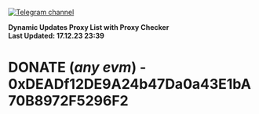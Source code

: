 [![Telegram channel](https://img.shields.io/endpoint?url=https://runkit.io/damiankrawczyk/telegram-badge/branches/master?url=https://t.me/n4z4v0d)](https://t.me/n4z4v0d) 

**Dynamic Updates Proxy List with Proxy Checker**  
**Last Updated: 17.12.23 23:39**

# DONATE (_any evm_) - 0xDEADf12DE9A24b47Da0a43E1bA70B8972F5296F2

